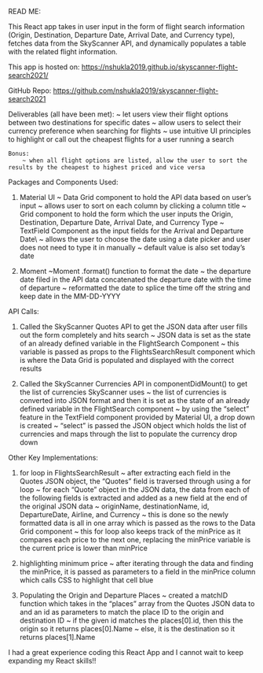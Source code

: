 READ ME:

This React app takes in user input in the form of flight search information (Origin, Destination, Departure Date, Arrival Date, and Currency type), fetches data from the SkyScanner API, and dynamically populates a table with the related flight information.

This app is hosted on: https://nshukla2019.github.io/skyscanner-flight-search2021/

GitHub Repo: https://github.com/nshukla2019/skyscanner-flight-search2021


Deliverables (all have been met): 
	~ let users view their flight options between two destinations for specific dates
	~ allow users to select their currency preference when searching for flights
	~ use intuitive UI principles to highlight or call out the cheapest flights for a user running a search
	
	Bonus:		
		~ when all flight options are listed, allow the user to sort the results by the cheapest to highest priced and vice versa


Packages and Components Used:

1) Material UI
	~ Data Grid component to hold the API data based on user’s input
		~ allows user to sort on each column by clicking a column title
	~ Grid component to hold the form which the user inputs the Origin, Destination, Departure Date, Arrival Date, and Currency Type
	~ TextField Component as the input fields for the Arrival and Departure Date\		~ allows the user to choose the date using a date picker and user does not need to type it in manually
		~ default value is also set today’s date
	
2) Moment
	~Moment .format() function to format the date 
		~ the departure date filed in the API data concatenated the departure date with the time of departure
		~ reformatted the date to splice the time off the string and keep date in the MM-DD-YYYY


API Calls:

1) Called the SkyScanner Quotes API to get the JSON data after user fills out the form completely and hits search
	~ JSON data is set as the state of an already defined variable in the FlightSearch Component
	~ this variable is passed as props to the FlightsSearchResult component which is where the Data Grid is populated and displayed with the correct results

2) Called the SkyScanner Currencies API in componentDidMount() to get the list of currencies SkyScanner uses
	~ the list of currencies is converted into JSON format and then it is set as the state of an already defined variable in the FlightSearch component
	~ by using the “select” feature in the TextField component provided by Material UI, a drop down is created 
		~ “select” is passed the JSON object which holds the list of currencies and maps through the list to populate the currency drop down

Other Key Implementations:

1) for loop in FlightsSearchResult
	~ after extracting each field in the Quotes JSON object, the “Quotes” field is traversed through using a for loop
		~ for each “Quote” object in the JSON data, the data from each of the following fields is extracted and added as a new field at the end of the original JSON data
			~ originName, destinationName, id, DepartureDate, Airline, and Currency
		~ this is done so the newly formatted data is all in one array which is passed as the rows to the Data Grid component
	~ this for loop also keeps track of the minPrice as it compares each price to the next one, replacing the minPrice variable is the current price is lower than minPrice

2) highlighting minimum price
	~ after iterating through the data and finding the minPrice, it is passed as parameters to a field in the minPrice column which calls CSS to highlight that cell blue

3) Populating the Origin and Departure Places
	~ created a matchID function which takes in the “places” array from the Quotes JSON data to and an id as parameters to match the place ID to the origin and destination ID
		~ if the given id matches the places[0].id, then this the origin so it returns places[0].Name
		~ else, it is the destination so it returns places[1].Name
    
I had a great experience coding this React App and I cannot wait to keep expanding my React skills!!

